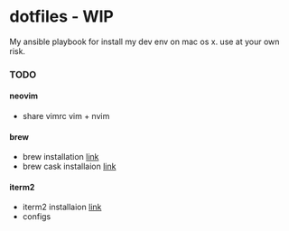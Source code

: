 # dotfiles - WIP
My ansible playbook for install my dev env on mac os x. use at your own risk.

### TODO
#### neovim
- share vimrc vim + nvim

#### brew
- brew installation [link](https://brew.sh)
- brew cask installaion [link](https://sourabhbajaj.com/mac-setup/Homebrew/Cask.html)

#### iterm2
- iterm2 installaion [link](https://www.iterm2.com/downloads.html)
- configs

